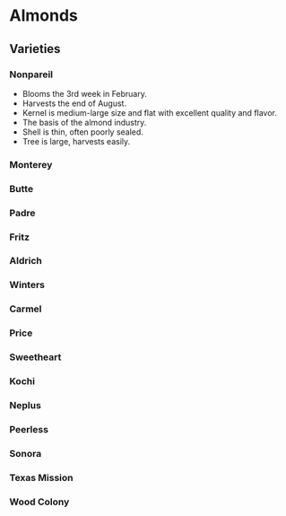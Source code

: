 Almonds
============

## Varieties

### Nonpareil

* Blooms the 3rd week in February.
* Harvests the end of August.
* Kernel is medium-large size and flat with excellent quality and flavor.
* The basis of the almond industry.
* Shell is thin, often poorly sealed.
* Tree is large, harvests easily.

### Monterey

### Butte

### Padre

### Fritz

### Aldrich 

### Winters

### Carmel

### Price

### Sweetheart

### Kochi

### Neplus

### Peerless

### Sonora

### Texas Mission

### Wood Colony